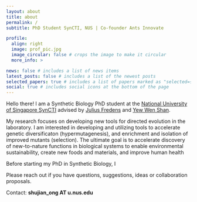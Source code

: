 ```yaml
---
layout: about
title: about
permalink: /
subtitle: PhD Student SynCTI, NUS | Co-founder Ants Innovate

profile:
  align: right
  image: prof_pic.jpg
  image_circular: false # crops the image to make it circular
  more_info: >

news: false # includes a list of news items
latest_posts: false # includes a list of the newest posts
selected_papers: true # includes a list of papers marked as "selected={true}"
social: true # includes social icons at the bottom of the page
---
```

Hello there! I am a Synthetic Biology PhD student at the [National University of Singapore SynCTI](https://syncti.org/) advised by [Julius Fredens](https://www.genomeeng.org/) and [Yew Wen Shan](https://synenzyme.org/).

My research focuses on developing new tools for directed evolution in the laboratory. I am interested in developing and utilizing tools to accelerate genetic diversificaton (hypermutagenesis), and enrichment and isolation of improved mutants (selection). The ultimate goal is to accelerate discovery of new-to-nature functions in biological systems to enable environmental sustainability, create new foods and materials, and improve human health

Before starting my PhD in Synthetic Biology, I 

Please reach out if you have questions, suggestions, ideas or collaboration proposals.

Contact: **shujian_ong AT u.nus.edu** 

